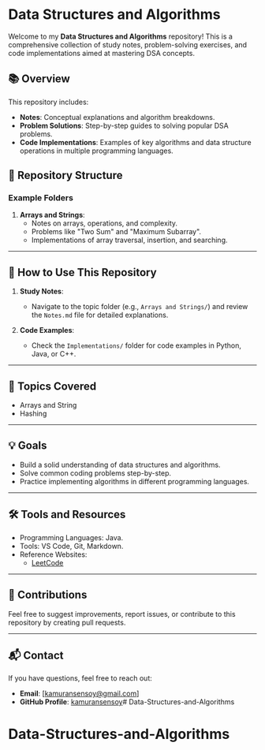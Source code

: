 # Data Structures and Algorithms

Welcome to my **Data Structures and Algorithms** repository! This is a comprehensive collection of study notes, problem-solving exercises, and code implementations aimed at mastering DSA concepts.

## 📚 Overview

This repository includes:
- **Notes**: Conceptual explanations and algorithm breakdowns.
- **Problem Solutions**: Step-by-step guides to solving popular DSA problems.
- **Code Implementations**: Examples of key algorithms and data structure operations in multiple programming languages.

## 📂 Repository Structure

### Example Folders
1. **Arrays and Strings**:
   - Notes on arrays, operations, and complexity.
   - Problems like "Two Sum" and "Maximum Subarray".
   - Implementations of array traversal, insertion, and searching.

---

## 🚀 How to Use This Repository

1. **Study Notes**:
   - Navigate to the topic folder (e.g., `Arrays and Strings/`) and review the `Notes.md` file for detailed explanations.

2. **Code Examples**:
   - Check the `Implementations/` folder for code examples in Python, Java, or C++.

---

## 📌 Topics Covered

- Arrays and String
- Hashing

---

## 💡 Goals

- Build a solid understanding of data structures and algorithms.
- Solve common coding problems step-by-step.
- Practice implementing algorithms in different programming languages.

---

## 🛠️ Tools and Resources

- Programming Languages: Java.
- Tools: VS Code, Git, Markdown.
- Reference Websites:
  - [LeetCode](https://leetcode.com/)


---

## 🤝 Contributions

Feel free to suggest improvements, report issues, or contribute to this repository by creating pull requests.

---

## 📬 Contact

If you have questions, feel free to reach out:
- **Email**: [kamuransensoy@gmail.com]
- **GitHub Profile**: [kamuransensoy](https://github.com/kamuransensoy)# Data-Structures-and-Algorithms
# Data-Structures-and-Algorithms
